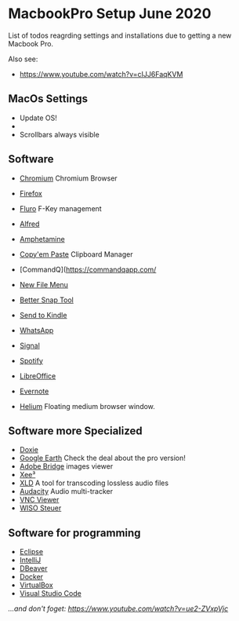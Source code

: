 # MacbookPro Setup June 2020

List of todos reagrding settings and installations due to getting a new Macbook Pro.

Also see:
- https://www.youtube.com/watch?v=cIJJ6FaqKVM

## MacOs Settings 

- Update OS!
- 
- Scrollbars always visible

## Software
- [Chromium](https://www.chromium.org/getting-involved/dev-channel) Chromium Browser
- [Firefox](https://www.mozilla.org/de/firefox/new/)
- [Fluro](https://fluorapp.net/) F-Key management
- [Alfred](https://www.alfredapp.com/)
- [Amphetamine](https://apps.apple.com/us/app/amphetamine/id937984704)
- [Copy'em Paste](https://apprywhere.com/copy-em-paste.html) Clipboard Manager
- [CommandQ](https://commandqapp.com/
- [New File Menu](https://apps.apple.com/us/app/new-file-menu/id1064959555)
- [Better Snap Tool](https://apps.apple.com/us/app/bettersnaptool/id417375580)
- [Send to Kindle](https://www.amazon.com/gp/sendtokindle/mac)

- [WhatsApp](https://www.whatsapp.com/download/)
- [Signal](https://www.signal.org/en/download/)
- [Spotify](https://www.spotify.com/de/download/mac/)
- [LibreOffice](https://www.libreoffice.org/download/download/)
- [Evernote](https://evernote.com/intl/de/download)
- [Helium](https://apps.apple.com/us/app/helium/id1054607607) Floating medium browser window.

## Software more Specialized
- [Doxie](https://help.getdoxie.com/doxiego/)
- [Google Earth](https://www.google.com/earth/download) Check the deal about the pro version!
- [Adobe Bridge](https://www.adobe.com/products/bridge.html) images viewer
- [Xee³](https://apps.apple.com/us/app/xee-image-viewer-and-browser/id639764244)
- [XLD](https://sourceforge.net/projects/xld/) A tool for transcoding lossless audio files
- [Audacity](https://www.audacityteam.org/Download/mac/) Audio multi-tracker
- [VNC Viewer](https://www.realvnc.com/de/connect/download/viewer/)
- [WISO Steuer](https://www.buhl.de/shop/produkte/wiso-steuer-mac)


## Software for programming

- [Eclipse](https://www.eclipse.org/downloads/)
- [IntelliJ](https://www.jetbrains.com/idea/download/#section=mac)
- [DBeaver](https://dbeaver.io/download/)
- [Docker](https://www.docker.com/get-started)
- [VirtualBox](https://www.virtualbox.org/)
- [Visual Studio Code](https://code.visualstudio.com/)



_...and don't foget: https://www.youtube.com/watch?v=ue2-ZVxpVjc_



